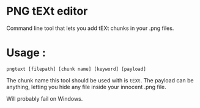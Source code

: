 # PNG tEXt editor
Command line tool that lets you add tEXt chunks in your .png files.

# Usage :
`pngtext [filepath] [chunk name] [keyword] [payload]`

The chunk name this tool should be used with is `tEXt`. The payload can be anything, letting you hide any file inside your innocent .png file.

Will probably fail on Windows.
